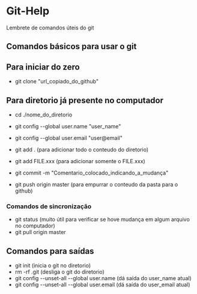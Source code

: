 # Git-Help
Lembrete de comandos úteis do git

## Comandos básicos para usar o git

## Para iniciar do zero
- git clone "url_copiado_do_github"

## Para diretorio já presente no computador
- cd ./nome_do_diretorio
- git config --global user.name "user_name"
- git config --global user.email "user@email"
- git add .         (para adicionar todo o conteudo do diretorio)

- git add FILE.xxx  (para adicionar somente o FILE.xxx)
- git commit -m "Comentario_colocado_indicando_a_mudança"
- git push origin master  (para empurrar o conteudo da pasta para o github)

### Comandos de sincronização
- git status  (muito útil para verificar se hove mudança em algum arquivo no computador)
- git pull origin master


## Comandos para saídas

- git init  (inicia o git no diretorio)
- rm -rf .git (desliga o git do diretorio)
- git config --unset-all --global user.name   (dá saída do user_name atual)
- git config --unset-all --global user.email  (dá saída do user_email atual)



